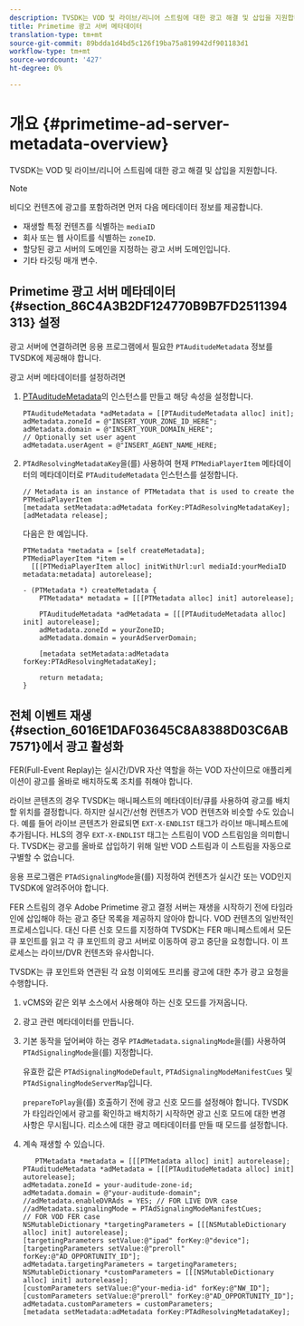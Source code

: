 ```yaml
---
description: TVSDK는 VOD 및 라이브/리니어 스트림에 대한 광고 해결 및 삽입을 지원합니다.
title: Primetime 광고 서버 메타데이터
translation-type: tm+mt
source-git-commit: 89bdda1d4bd5c126f19ba75a819942df901183d1
workflow-type: tm+mt
source-wordcount: '427'
ht-degree: 0%

---
```



# 개요 {#primetime-ad-server-metadata-overview}

TVSDK는 VOD 및 라이브/리니어 스트림에 대한 광고 해결 및 삽입을 지원합니다.

>[!NOTE]
>
>비디오 컨텐츠에 광고를 포함하려면 먼저 다음 메타데이터 정보를 제공합니다.
>
>* 재생할 특정 컨텐츠를 식별하는 `mediaID`
>* 회사 또는 웹 사이트를 식별하는 `zoneID`.
>* 할당된 광고 서버의 도메인을 지정하는 광고 서버 도메인입니다.
>* 기타 타깃팅 매개 변수.

>



## Primetime 광고 서버 메타데이터 {#section_86C4A3B2DF124770B9B7FD2511394313} 설정

광고 서버에 연결하려면 응용 프로그램에서 필요한 `PTAuditudeMetadata` 정보를 TVSDK에 제공해야 합니다.

광고 서버 메타데이터를 설정하려면

1. [PTAuditudeMetadata](https://help.adobe.com/en_US/primetime/api/psdk/appledoc/Classes/PTAuditudeMetadata.html)의 인스턴스를 만들고 해당 속성을 설정합니다.

   ```
   PTAuditudeMetadata *adMetadata = [[PTAuditudeMetadata alloc] init];  
   adMetadata.zoneId = @"INSERT_YOUR_ZONE_ID_HERE"; 
   adMetadata.domain = @"INSERT_YOUR_DOMAIN_HERE"; 
   // Optionally set user agent 
   adMetadata.userAgent = @"INSERT_AGENT_NAME_HERE; 
   ```

1. `PTAdResolvingMetadataKey`을(를) 사용하여 현재 `PTMediaPlayerItem` 메타데이터의 메타데이터로 `PTAuditudeMetadata` 인스턴스를 설정합니다.

   ```
   // Metadata is an instance of PTMetadata that is used to create the PTMediaPlayerItem 
   [metadata setMetadata:adMetadata forKey:PTAdResolvingMetadataKey];  
   [adMetadata release];
   ```

   다음은 한 예입니다.

   ```
   PTMetadata *metadata = [self createMetadata]; 
   PTMediaPlayerItem *item =  
     [[[PTMediaPlayerItem alloc] initWithUrl:url mediaId:yourMediaID metadata:metadata] autorelease]; 
   
   - (PTMetadata *) createMetadata { 
       PTMetadata* metadata = [[[PTMetadata alloc] init] autorelease]; 
   
       PTAuditudeMetadata *adMetadata = [[[PTAuditudeMetadata alloc] init] autorelease];  
       adMetadata.zoneId = yourZoneID; 
       adMetadata.domain = yourAdServerDomain; 
   
       [metadata setMetadata:adMetadata forKey:PTAdResolvingMetadataKey]; 
   
       return metadata; 
   }
   ```

## 전체 이벤트 재생 {#section_6016E1DAF03645C8A8388D03C6AB7571}에서 광고 활성화

FER(Full-Event Replay)는 실시간/DVR 자산 역할을 하는 VOD 자산이므로 애플리케이션이 광고를 올바로 배치하도록 조치를 취해야 합니다.

라이브 콘텐츠의 경우 TVSDK는 매니페스트의 메타데이터/큐를 사용하여 광고를 배치할 위치를 결정합니다. 하지만 실시간/선형 컨텐츠가 VOD 컨텐츠와 비슷할 수도 있습니다. 예를 들어 라이브 콘텐츠가 완료되면 `EXT-X-ENDLIST` 태그가 라이브 매니페스트에 추가됩니다. HLS의 경우 `EXT-X-ENDLIST` 태그는 스트림이 VOD 스트림임을 의미합니다. TVSDK는 광고를 올바로 삽입하기 위해 일반 VOD 스트림과 이 스트림을 자동으로 구별할 수 없습니다.

응용 프로그램은 `PTAdSignalingMode`을(를) 지정하여 컨텐츠가 실시간 또는 VOD인지 TVSDK에 알려주어야 합니다.

FER 스트림의 경우 Adobe Primetime 광고 결정 서버는 재생을 시작하기 전에 타임라인에 삽입해야 하는 광고 중단 목록을 제공하지 않아야 합니다. VOD 컨텐츠의 일반적인 프로세스입니다. 대신 다른 신호 모드를 지정하여 TVSDK는 FER 매니페스트에서 모든 큐 포인트를 읽고 각 큐 포인트의 광고 서버로 이동하여 광고 중단을 요청합니다. 이 프로세스는 라이브/DVR 컨텐츠와 유사합니다.

TVSDK는 큐 포인트와 연관된 각 요청 이외에도 프리롤 광고에 대한 추가 광고 요청을 수행합니다.

1. vCMS와 같은 외부 소스에서 사용해야 하는 신호 모드를 가져옵니다.
1. 광고 관련 메타데이터를 만듭니다.
1. 기본 동작을 덮어써야 하는 경우 `PTAdMetadata.signalingMode`을(를) 사용하여 `PTAdSignalingMode`을(를) 지정합니다.

   유효한 값은 `PTAdSignalingModeDefault`, `PTAdSignalingModeManifestCues` 및 `PTAdSignalingModeServerMap`입니다.

   `prepareToPlay`을(를) 호출하기 전에 광고 신호 모드를 설정해야 합니다. TVSDK가 타임라인에서 광고를 확인하고 배치하기 시작하면 광고 신호 모드에 대한 변경 사항은 무시됩니다. 리소스에 대한 광고 메타데이터를 만들 때 모드를 설정합니다.

1. 계속 재생할 수 있습니다.

   ```
      PTMetadata *metadata = [[[PTMetadata alloc] init] autorelease]; 
   PTAuditudeMetadata *adMetadata = [[[PTAuditudeMetadata alloc] init] autorelease]; 
   adMetadata.zoneId = your-auditude-zone-id; 
   adMetadata.domain = @"your-auditude-domain"; 
   //adMetadata.enableDVRAds = YES; // FOR LIVE DVR case 
   //adMetadata.signalingMode = PTAdSignalingModeManifestCues;  
   // FOR VOD FER case 
   NSMutableDictionary *targetingParameters = [[[NSMutableDictionary alloc] init] autorelease]; 
   [targetingParameters setValue:@"ipad" forKey:@"device"]; 
   [targetingParameters setValue:@"preroll" forKey:@"AD_OPPORTUNITY_ID"]; 
   adMetadata.targetingParameters = targetingParameters; 
   NSMutableDictionary *customParameters = [[[NSMutableDictionary alloc] init] autorelease]; 
   [customParameters setValue:@"your-media-id" forKey:@"NW_ID"]; 
   [customParameters setValue:@"preroll" forKey:@"AD_OPPORTUNITY_ID"]; 
   adMetadata.customParameters = customParameters; 
   [metadata setMetadata:adMetadata forKey:PTAdResolvingMetadataKey]; 
   ```

